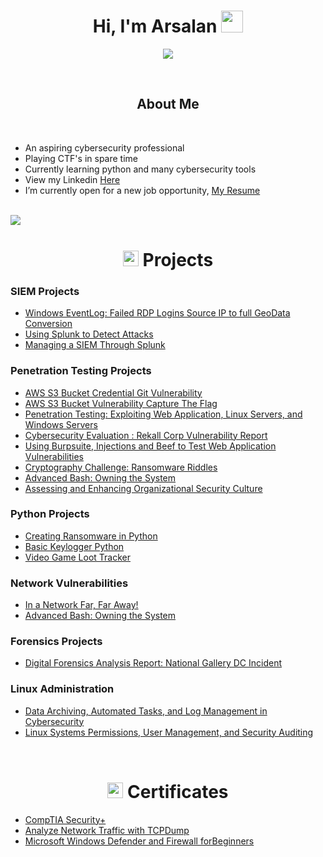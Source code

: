<h1 align="center">
    <b>Hi, I'm Arsalan</b>
    <img src="https://media.giphy.com/media/hvRJCLFzcasrR4ia7z/giphy.gif" width="35">
</h1>

<p align="center">
    <a href="https://github.com/DenverCoder1/readme-typing-svg">
        <img src="https://steamuserimages-a.akamaihd.net/ugc/860610312554032555/487E65FCC15C60E817F901A747D323B25AB584A1/?imw=5000&imh=5000&ima=fit&impolicy=Letterbox&imcolor=%23000000&letterbox=false">
    </a>
</p>

<br>


<h2 align="center"><b>About Me</b></h2>

<br>

- An aspiring cybersecurity professional
- Playing CTF's in spare time
- Currently learning python and many cybersecurity tools
- View my Linkedin [Here](https://www.linkedin.com/in/arsalan-husain/)
- I’m currently open for a new job opportunity, [My Resume](https://github.com/ArsalanHusainCyberSecurity/Resume/blob/main/Arsalan%20Husain%20Resume%20(9).pdf)

<br>

<img src="https://user-images.githubusercontent.com/73097560/115834477-dbab4500-a447-11eb-908a-139a6edaec5c.gif">

<h1 align="center">
    <img src="https://media2.giphy.com/media/QssGEmpkyEOhBCb7e1/giphy.gif?cid=ecf05e47a0n3gi1bfqntqmob8g9aid1oyj2wr3ds3mg700bl&rid=giphy.gif" width="25">
    <b>Projects</b>
</h1>

<p align="center">

### SIEM Projects
  - [Windows EventLog: Failed RDP Logins Source IP to full GeoData Conversion](https://github.com/ArsalanHusainCyberSecurity/AzureSentinelMAPwithLIVECYBERATTACKS)
  - [Using Splunk to Detect Attacks](https://docs.google.com/document/d/1x5Y5XtZbKr2FSJaY-6lpV217s-Gk32k5wLaRokl_2Dc/edit?usp=sharing)
  - [Managing a SIEM Through Splunk](https://docs.google.com/presentation/d/1eFGcqFonjLHg5jKwRlVcJb7h74XN7QClyX0tZARoTJM/edit#slide=id.g630a814dc5_0_53)


### Penetration Testing Projects
  - [AWS S3 Bucket Credential Git Vulnerability](https://github.com/ArsalanHusainCyberSecurity/AWSBucketCredentials/blob/main/README.md)
  - [AWS S3 Bucket Vulnerability Capture The Flag](https://github.com/ArsalanHusainCyberSecurity/AWSBucketPenTest/blob/main/README.md)
  - [Penetration Testing: Exploiting Web Application, Linux Servers, and Windows Servers](https://docs.google.com/document/d/1qVog1rDJeq0m7_xRCKzbamKF61mwz4KRXU0KKmK4dS0/edit?usp=sharing)
  - [Cybersecurity Evaluation : Rekall Corp Vulnerability Report ](https://docs.google.com/document/d/1qVog1rDJeq0m7_xRCKzbamKF61mwz4KRXU0KKmK4dS0/edit?usp=sharing)
  - [Using Burpsuite, Injections and Beef to Test Web Application Vulnerabilities ](https://docs.google.com/document/d/15T_rOnly7VaZiDOgDq2b-8V-jyUvTV-dcqzZn1TPRqM/edit?usp=sharing)
  - [Cryptography Challenge: Ransomware Riddles](https://docs.google.com/document/d/1Qhb7anw23gH_q9f9RZ7Wn_XxpieLgvt2agVUJ586eQg/edit?usp=sharing)
  - [Advanced Bash: Owning the System](https://docs.google.com/document/d/1VL_glgBVx1Xo97-9mRELlhBXFhwSWSpMtFCsjFs5Fy4/edit?usp=sharing)
  - [Assessing and Enhancing Organizational Security Culture](https://docs.google.com/document/d/1cOdN1_wgg78y6Dpztru2o4bXDvLxwHEjWdDj2AQ3i84/edit?usp=sharing)

### Python Projects
- [Creating Ransomware in Python](https://github.com/ArsalanHusainCyberSecurity/PythonRansomeware/blob/main/README.md)
- [Basic Keylogger Python](https://github.com/ArsalanHusainCyberSecurity/PythonKeylogger/blob/main/README.md)
- [Video Game Loot Tracker](https://github.com/ArsalanHusainCyberSecurity/ForFunBDOTracker/blob/main/Bdo%20Grind%20Calculator.py)
  

### Network Vulnerabilities
- [In a Network Far, Far Away!](https://docs.google.com/document/d/1v_vu9mROy56zwocmY2d8gnyaE9lO-xl18E2945_TPEA/edit?usp=sharing)
- [Advanced Bash: Owning the System](https://docs.google.com/document/d/1dXl1gsNPfXeIugq19ffeEPeoZxqMemf2JbGgrZatn28/edit?usp=sharing)

### Forensics Projects
  - [Digital Forensics Analysis Report: National Gallery DC Incident ](https://docs.google.com/document/d/1OuzuL_VOmo2-Te8RlZeYgHPhASidS1U5Kd9nRd8QDas/edit?usp=sharing)

### Linux Administration
- [Data Archiving, Automated Tasks, and Log Management in Cybersecurity](https://docs.google.com/document/d/12IzR_xXiSWyGSod-7MIQDp5L37PRGgNxh-rbFwforkA/edit?usp=sharing)
- [Linux Systems Permissions, User Management, and Security Auditing](https://docs.google.com/document/d/1rkXpMz0pItwExkLVDZSBK43qC7L8KqRlkNwnz0tVBTw/edit?usp=sharing)

<br>

<!-- Content for Cybersecurity Programs -->
<h1 align="center">
    <img src="https://media2.giphy.com/media/QssGEmpkyEOhBCb7e1/giphy.gif?cid=ecf05e47a0n3gi1bfqntqmob8g9aid1oyj2wr3ds3mg700bl&rid=giphy.gif" width="25">
    <b>Certificates</b>
</h1>


  - [CompTIA Security+](https://github.com/ArsalanHusainCyberSecurity/Securityplus/blob/main/CompTIA%20Security%2B%20ce%20certificate%20(1).pdf)
  - [Analyze Network Traffic with TCPDump](https://github.com/ArsalanHusainCyberSecurity/Securityplus/blob/main/Coursera%202KTM4DJJ2C6T.pdf)
  - [Microsoft Windows Defender and Firewall forBeginners](https://github.com/ArsalanHusainCyberSecurity/Securityplus/blob/main/Coursera%20B8NJ75EJRUBX.pdf)

</p>
